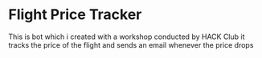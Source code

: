 # Flight Price Tracker
 This is bot which i created with a workshop conducted by HACK Club it tracks the price of the flight and sends an email whenever the price drops

